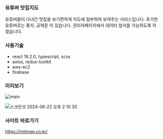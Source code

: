 ### 유튜버 맛집지도
유튜버들이 다녀간 맛집을 보기편하게 지도에 첨부하여 보여주는 서비스입니다.
추가한 유튜버로는 풍자, 공혁준 이 있습니다.
관리자페이지에서 데이터 첨삭을 가능하도록 하였습니다.

### 사용기술
- react 18.2.0, typescript, scss
- axios, redux-toolkit
- aws-ec2
- firebase

### 미리보기
![main](https://github.com/shh4922/gongchelin/assets/83321146/867acf3b-9d87-443e-9b4e-38d0b2b82a4a)

![스크린샷 2024-06-22 오후 2 10 30](https://github.com/shh4922/gongchelin/assets/83321146/dbf7a3a4-99bc-4e6f-8fe5-1c72cca855b4)


### 사이트 바로가기
https://jmtmap.co.kr/

